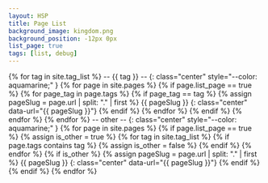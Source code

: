 ```yaml
---
layout: HSP
title: Page List
background_image: kingdom.png
background_position: -12px 0px
list_page: true
tags: [list, debug]
---
```


{% for tag in site.tag_list %}
\-\- {{ tag }} \-\-
{: class="center" style="--color: aquamarine;" }
{% for page in site.pages %}
{% if page.list_page == true %}
{% for page_tag in page.tags %}
{% if page_tag == tag %}
{% assign pageSlug = page.url | split: "." | first %}
{{ pageSlug }}
{: class="center" data-url="{{ pageSlug }}"}
{% endif %}
{% endfor %}
{% endif %}
{% endfor %}
{% endfor %}
\-\- other \-\-
{: class="center" style="--color: aquamarine;" }
{% for page in site.pages %}
{% if page.list_page == true %}
{% assign is_other = true %}
{% for tag in site.tag_list %}
{% if page.tags contains tag %}
{% assign is_other = false %}
{% endif %}
{% endfor  %}
{% if is_other %}
{% assign pageSlug = page.url | split: "." | first %}
{{ pageSlug }}
{: class="center" data-url="{{ pageSlug }}"}
{% endif %}
{% endif %}
{% endfor %}
